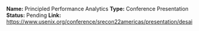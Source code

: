 **Name:** Principled Performance Analytics
**Type:** Conference Presentation
**Status:** Pending
**Link:** https://www.usenix.org/conference/srecon22americas/presentation/desai

